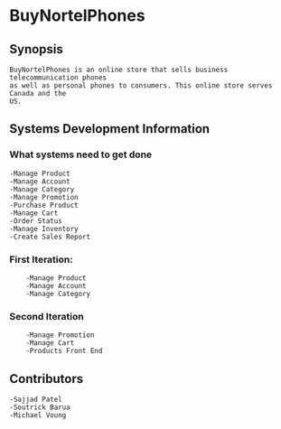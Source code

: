 # BuyNortelPhones

## Synopsis
	BuyNortelPhones is an online store that sells business telecommunication phones
	as well as personal phones to consumers. This online store serves Canada and the
	US.
  
## Systems Development Information
	
### What systems need to get done
	-Manage Product
	-Manage Account
	-Manage Category
	-Manage Promotion
	-Purchase Product
	-Manage Cart
	-Order Status
	-Manage Inventory
	-Create Sales Report

### First Iteration:
		-Manage Product
		-Manage Account
		-Manage Category

### Second Iteration
		-Manage Promotion
		-Manage Cart
		-Products Front End

## Contributors
	-Sajjad Patel
	-Soutrick Barua
	-Michael Voung
